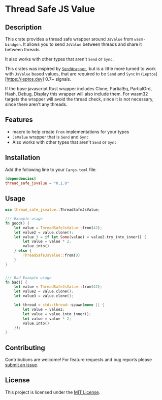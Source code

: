 # Thread Safe JS Value

## Description

This crate provides a thread safe wrapper around `JsValue` from `wasm-bindgen`. It allows you to send `JsValue` between threads and share it between threads.

It also works with other types that aren't `Send` or `Sync`.

This crates was inspired by [`SendWrapper`](https://github.com/thk1/send_wrapper), but is a little more turned to work with `JsValue` based values,
that are required to be `Send` and `Sync` in (`Leptos`)[https://leptos.dev] 0.7+ signals.

If the base javascript Rust wrapper includes Clone, PartialEq, PartialOrd, Hash, Debug, Display this wrapper will also include them. For wasm32 targets the wrapper will avoid the thread check, 
since it is not necessary, since there aren't any threads.

## Features

- macro to help create `From` implementations for your types
- `JsValue` wrapper that is `Send` and `Sync`
- Also works with other types that aren't `Send` or `Sync`

## Installation

Add the following line to your `Cargo.toml` file:

```toml
[dependencies]
thread_safe_jsvalue = "0.1.0"
```

## Usage

```rust
use thread_safe_jsvalue::ThreadSafeJsValue;

/// Example usage
fn good() {
    let value = ThreadSafeJsValue::from(42);
    let value2 = value.clone();
    let value 3 = if let Some(value) = value2.try_into_inner() {
        let value = value * 2;
        value.into()
    } else {
        ThreadSafeJsValue::from(0)
    }
}


/// Bad Example usage
fn bad() {
    let value = ThreadSafeJsValue::from(42);
    let value2 = value.clone();
    let value3 = value.clone();

    let thread = std::thread::spawn(move || {
        let value = value2;
        let value = value.into_inner();
        let value = value * 2;
        value.into()
    });
}

```

## Contributing

Contributions are welcome! For feature requests and bug reports please [submit an issue](github.com/dgsantana/thread_safe_jsvalue/issues).

## License

This project is licensed under the [MIT License](LICENSE).
